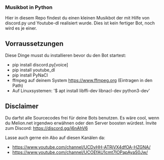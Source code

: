 ### Musikbot in Python

Hier in diesem Repo findest du einen kleinen Musikbot der mit Hilfe von discord.py 
und Youtube-dl realisiert wurde. Dies ist kein fertiger Bot, noch wird es je einer.



## Vorraussetzungen

Diese Dinge musst du installieren bevor du den Bot startest:

- pip install discord.py[voice]
- pip install youtube_dl
- pip install PyNaCl
- ffmpeg auf deinem System https://www.ffmpeg.org (Eintragen in den Path)
- Auf Linuxsystemen: '$ apt install libffi-dev libnacl-dev python3-dev'


## Disclaimer

Du darfst alle Sourcecodes frei für deine Bots benutzen.
Es wäre cool, wenn du Melion.net irgendwo erwähnen oder den Server boosten würdest.
Invite zum Discord: https://discord.gg/j6nAhV6

Lasse auch gerne ein Abo auf diesen Kanälen da:
- https://www.youtube.com/channel/UCDvHH-ATRjVX4dfOA-HZGNA/
- https://www.youtube.com/channel/UCOEfAU1cmt7IOPapAyaS0Jw/
